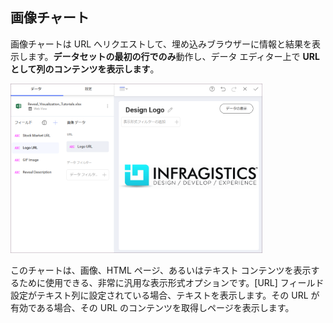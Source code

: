 ## 画像チャート

画像チャートは URL へリクエストして、埋め込みブラウザーに情報と結果を表示します。**データセットの最初の行でのみ**動作し、データ エディター上で **URL として列のコンテンツを表示します**。

<img src="images/pivot-editor-view=web-view.png" alt="Image Chart in the Visualization editor" width="80%"/>

このチャートは、画像、HTML ページ、あるいはテキスト コンテンツを表示するために使用できる、非常に汎用な表示形式オプションです。[URL] フィールド設定がテキスト列に設定されている場合、テキストを表示します。その URL が有効である場合、その URL のコンテンツを取得しページを表示します。
